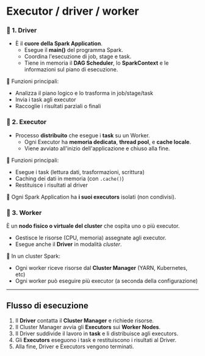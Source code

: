 # Executor / driver / worker

### 🔹 1. **Driver**

- È il **cuore della Spark Application**.
    - Esegue il **main()** del programma Spark.
    - Coordina l'esecuzione di job, stage e task.
    - Tiene in memoria il **DAG Scheduler**, lo **SparkContext** e le informazioni sul piano di esecuzione.

📌 Funzioni principali:

- Analizza il piano logico e lo trasforma in job/stage/task
- Invia i task agli executor
- Raccoglie i risultati parziali o finali

### 🔹 2. **Executor**

- Processo **distribuito** che esegue i **task** su un Worker.
    - Ogni Executor ha **memoria dedicata**, **thread pool**, e **cache locale**.
    - Viene avviato all'inizio dell'applicazione e chiuso alla fine.

📌 Funzioni principali:

- Esegue i task (lettura dati, trasformazioni, scrittura)
- Caching dei dati in memoria (con `.cache()`)
- Restituisce i risultati al driver

🧠 Ogni Spark Application ha **i suoi executors** isolati (non condivisi).

### 🔹 3. **Worker**

È un **nodo fisico o virtuale del cluster** che ospita uno o più executor.

- Gestisce le risorse (CPU, memoria) assegnate agli executor.
- Esegue anche il **Driver** in modalità *cluster*.

📌 In un cluster Spark:

- Ogni worker riceve risorse dal **Cluster Manager** (YARN, Kubernetes, etc)
- Ogni worker può eseguire più executor (a seconda della configurazione)

---

## Flusso di esecuzione

1. Il **Driver** contatta il **Cluster Manager** e richiede risorse.
2. Il Cluster Manager avvia gli **Executors** sui **Worker Nodes**.
3. Il Driver suddivide il lavoro in **task** e li distribuisce agli executors.
4. Gli **Executors** eseguono i task e restituiscono i risultati al Driver.
5. Alla fine, Driver e Executors vengono terminati.